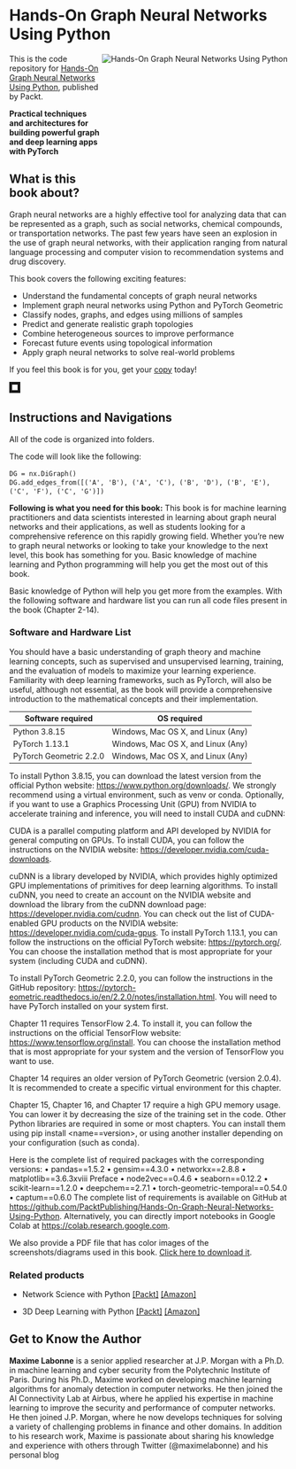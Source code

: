 # Hands-On Graph Neural Networks Using Python

<a href="https://www.packtpub.com/product/hands-on-graph-neural-networks-using-python/9781804617526?utm_source=github&utm_medium=repository&utm_campaign=9781804617526"><img src="https://static.packt-cdn.com/products/9781804617526/cover/smaller" alt="Hands-On Graph Neural Networks Using Python" height="256px" align="right"></a>

This is the code repository for [Hands-On Graph Neural Networks Using Python](https://www.packtpub.com/product/hands-on-graph-neural-networks-using-python/9781804617526?utm_source=github&utm_medium=repository&utm_campaign=9781804617526), published by Packt.

**Practical techniques and architectures for building powerful graph and deep learning apps with PyTorch**

## What is this book about?
Graph neural networks are a highly effective tool for analyzing data that can be represented as a graph, such as social networks, chemical compounds, or transportation networks. The past few years have seen an explosion in the use of graph neural networks, with their application ranging from natural language processing and computer vision to recommendation systems and drug discovery.

This book covers the following exciting features: 
* Understand the fundamental concepts of graph neural networks
* Implement graph neural networks using Python and PyTorch Geometric
* Classify nodes, graphs, and edges using millions of samples
* Predict and generate realistic graph topologies
* Combine heterogeneous sources to improve performance
* Forecast future events using topological information
* Apply graph neural networks to solve real-world problems

If you feel this book is for you, get your [copy](https://www.amazon.com/dp/B09NC5XJ6D) today!

<a href="https://www.packtpub.com/?utm_source=github&utm_medium=banner&utm_campaign=GitHubBanner"><img src="https://raw.githubusercontent.com/PacktPublishing/GitHub/master/GitHub.png" 
alt="https://www.packtpub.com/" border="5" /></a>


## Instructions and Navigations
All of the code is organized into folders.

The code will look like the following:
```
DG = nx.DiGraph()
DG.add_edges_from([('A', 'B'), ('A', 'C'), ('B', 'D'), ('B', 'E'), ('C', 'F'), ('C', 'G')])
```


**Following is what you need for this book:**
This book is for machine learning practitioners and data scientists interested in learning about graph neural networks and their applications, as well as students looking for a comprehensive reference on this rapidly growing field. Whether you’re new to graph neural networks or looking to take your knowledge to the next level, this book has something for you. Basic knowledge of machine learning and Python programming will help you get the most out of this book.	 

Basic knowledge of Python will help you get more from the examples.	
With the following software and hardware list you can run all code files present in the book (Chapter 2-14).

### Software and Hardware List

You should have a basic understanding of graph theory and machine learning concepts, such as
supervised and unsupervised learning, training, and the evaluation of models to maximize your
learning experience. Familiarity with deep learning frameworks, such as PyTorch, will also be useful,
although not essential, as the book will provide a comprehensive introduction to the mathematical
concepts and their implementation.

| Software required                      | OS required                        |
| ------------------------------------   | -----------------------------------|
| Python 3.8.15                          | Windows, Mac OS X, and Linux (Any) |                                                            
| PyTorch 1.13.1                         | Windows, Mac OS X, and Linux (Any) |
| PyTorch Geometric 2.2.0                | Windows, Mac OS X, and Linux (Any) |

To install Python 3.8.15, you can download the latest version from the official Python website: https://www.python.org/downloads/. We strongly recommend using a virtual environment, such as venv or conda. Optionally, if you want to use a Graphics Processing Unit (GPU) from NVIDIA to accelerate training and inference, you will need to install CUDA and cuDNN:

CUDA is a parallel computing platform and API developed by NVIDIA for general computing on GPUs. To install CUDA, you can follow the instructions on the NVIDIA website: https://developer.nvidia.com/cuda-downloads. 

cuDNN is a library developed by NVIDIA, which provides highly optimized GPU implementations of primitives for deep learning algorithms. To install cuDNN, you need to create an account on the NVIDIA website and download the library from the cuDNN download page: https://developer.nvidia.com/cudnn. 
You can check out the list of CUDA-enabled GPU products on the NVIDIA website: https://developer.nvidia.com/cuda-gpus. To install PyTorch 1.13.1, you can follow the instructions on the official PyTorch website: https://pytorch.org/. You can choose the installation method that is most appropriate for your system (including CUDA and cuDNN).

To install PyTorch Geometric 2.2.0, you can follow the instructions in the GitHub repository: https://pytorch-eometric.readthedocs.io/en/2.2.0/notes/installation.html.
You will need to have PyTorch installed on your system first.

Chapter 11 requires TensorFlow 2.4. To install it, you can follow the instructions on the official TensorFlow website: https://www.tensorflow.org/install. You can choose the installation method that is most appropriate for your system and the version of TensorFlow you want to use.

Chapter 14 requires an older version of PyTorch Geometric (version 2.0.4). It is recommended to create a specific virtual environment for this chapter.

Chapter 15, Chapter 16, and Chapter 17 require a high GPU memory usage. You can lower it by decreasing the size of the training set in the code.
Other Python libraries are required in some or most chapters. You can install them using pip install <name==version>, or using another installer depending on your configuration (such as conda).

Here is the complete list of required packages with the corresponding versions:
• pandas==1.5.2
• gensim==4.3.0
• networkx==2.8.8
• matplotlib==3.6.3xviii Preface
• node2vec==0.4.6
• seaborn==0.12.2
• scikit-learn==1.2.0
• deepchem==2.7.1
• torch-geometric-temporal==0.54.0
• captum==0.6.0
The complete list of requirements is available on GitHub at https://github.com/PacktPublishing/Hands-On-Graph-Neural-Networks-Using-Python. 
Alternatively, you can directly import notebooks in Google Colab at https://colab.research.google.com.

We also provide a PDF file that has color images of the screenshots/diagrams used in this book. [Click here to download it](https://packt.link/gaFU6).


### Related products <Other books you may enjoy>
* Network Science with Python [[Packt]](https://www.packtpub.com/product/network-science-with-python/9781801073691) [[Amazon]](https://www.amazon.com/dp/B0BJKP7R4P)

* 3D Deep Learning with Python [[Packt]](https://www.packtpub.com/product/3d-deep-learning-with-python/9781803247823) [[Amazon]](https://www.amazon.com/dp/B0BJVQG1VS)

## Get to Know the Author
**Maxime Labonne**
is a senior applied researcher at J.P. Morgan with a Ph.D. in machine learning
and cyber security from the Polytechnic Institute of Paris. During his Ph.D., Maxime worked on
developing machine learning algorithms for anomaly detection in computer networks. He then joined
the AI Connectivity Lab at Airbus, where he applied his expertise in machine learning to improve the
security and performance of computer networks. He then joined J.P. Morgan, where he now develops
techniques for solving a variety of challenging problems in finance and other domains. In addition
to his research work, Maxime is passionate about sharing his knowledge and experience with others
through Twitter (@maximelabonne) and his personal blog
